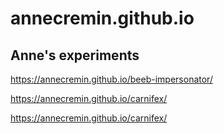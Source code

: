 # annecremin.github.io

<h2>Anne's experiments</h2>
<p><a href="https://annecremin.github.io/beeb-impersonator/">https://annecremin.github.io/beeb-impersonator/</a></p>
<p><a href="https://annecremin.github.io/carnifex/">https://annecremin.github.io/carnifex/</a></p>
<p><a href="https://annecremin.github.io/em-aitch/">https://annecremin.github.io/carnifex/</a></p>
